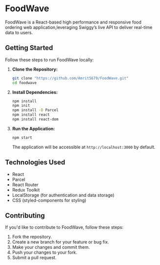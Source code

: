 # FoodWave

FoodWave is a React-based high performance and responsive food ordering web application,leveraging Swiggy’s live API to deliver real-time 
data to users. 

## Getting Started

Follow these steps to run FoodWave locally:

1. **Clone the Repository:**
   ```bash
   git clone "https://github.com/Amrit5679/FoodWave.git"
   cd foodwave
   ```

2. **Install Dependencies:**
   ```bash
   npm install
   npm init
   npm install -D Parcel
   npm install react
   npm install react-dom
   ```

3. **Run the Application:**
   ```bash
   npm start
   ```

   The application will be accessible at `http://localhost:3000` by default.

## Technologies Used

- React
- Parcel
- React Router
- Redux Toolkit
- LocalStorage (for authentication and data storage)
- CSS (styled-components for styling)

## Contributing

If you'd like to contribute to FoodWave, follow these steps:

1. Fork the repository.
2. Create a new branch for your feature or bug fix.
3. Make your changes and commit them.
4. Push your changes to your fork.
5. Submit a pull request.
